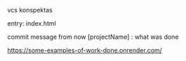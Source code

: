vcs konspektas

entry: index.html

commit message from now
[projectName] : what was done


https://some-examples-of-work-done.onrender.com/
